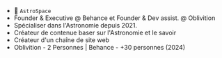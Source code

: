 - 👋 `AstroSpace`
-  Founder & Executive @ Behance
et Founder & Dev assist. @ Oblivition
-  Spécialiser dans l'Astronomie depuis 2021.
-  Créateur de contenue baser sur l'Astronomie et le savoir
-  Créateur d'un chaîne de site web
-  Oblivition - 2 Personnes | Behance - +30 personnes (2024)

<!---
AstroSpace01/AstroSpace01 is a ✨ special ✨ repository because its `README.md` (this file) appears on your GitHub profile.
You can click the Preview link to take a look at your changes.
--->
